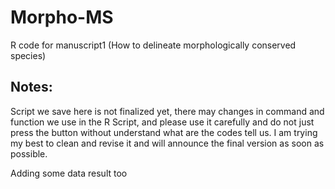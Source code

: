 # Morpho-MS
R code for manuscript1 (How to delineate morphologically conserved species)

## Notes:
Script we save here is not finalized yet, there may changes in command and function we use in the R Script, and please use it carefully and do not just press the button without understand what are the codes tell us. I am trying my best to clean and revise it and will announce the final version as soon as possible. 

Adding some data result too
